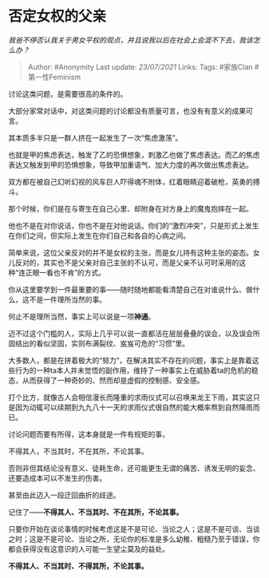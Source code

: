# 否定女权的父亲
*我爸不停否认我关于男女平权的观点，并且说我以后在社会上会混不下去，我该怎么办？*

> Author: #Anonymity
Last update: *23/07/2021* 
Links:
Tags:  #家族Clan #第一性Feminism 


讨论这类问题，是需要很高的条件的。

大部分家常对话中，对这类问题的讨论都没有质量可言，也没有有意义的成果可言。

其本质多半只是一群人挤在一起发生了一次“焦虑激荡”。

也就是甲的焦虑表达，触发了乙的恐惧想象，刺激乙也做了焦虑表达。而乙的焦虑表达又触发到甲的恐惧想象，导致甲加重语气、加大力度的再次做出焦虑表达。

双方都在被自己幻听幻视的风车巨人吓得魂不附体，红着眼睛迎着破枪，英勇的搏斗。

那个时候，你们是在与寄生在自己心里、却附身在对方身上的魔鬼抱摔在一起。

他也不是在对你说话，你也不是在对他说话。你们的“激烈冲突”，只是形式上发生在你们之间，但实际上发生在你们自己和各自的心病之间。

简单来说，这位父亲反对的并不是女权的主张，而是女儿持有这种主张的姿态。女儿反对的，其实也不是父亲对自己主张的不认可，而是父亲不认可时采用的这种“连正眼一看也不肯”的方式。

你从这里要学到一件最重要的事——随时随地都能看清楚自己在对谁说什么、做什么，这不是一件理所当然的事。

何止不是理所当然，事实上可以说是一项**神通**。

迈不过这个门槛的人，实际上几乎可以说一直都活在层层叠叠的误会，以及误会所固结出的看似坚固，实则布满裂纹、岌岌可危的“习惯”里。

大多数人，都是在拼着极大的“努力”，在解决其实不存在的问题，事实上是靠着这些行为的一种ta本人并未觉悟的副作用，维持了一种事实上在威胁着ta的危机的稳态，从而获得了一种奇妙的、然而却是虚假的控制感、安全感。

打个比方，就像古人会相信漫长而隆重的求雨仪式可以召唤来龙王下雨，其实这只是因为动辄可以续期到九九八十一天的求雨仪式很自然的能大概率熬到自然降雨而已。

讨论问题而要有所得，这本身就是一件有规矩的事，

不得其人，不当其时，不在其所，不论其事。

否则非但其结论没有意义、徒耗生命，还可能更生无谓的痛苦、诱发无明的妄念、还要造成本可以不发生的伤害。

甚至由此迈入一段迂回曲折的歧途。

记住了——**不得其人、不当其时、不在其所，不论其事。**

只要你开始在谈论事情的时候考虑这是不是可论、当论之人；这是不是可谈、当谈之时；这是不是可论、当论之所，无论你的标准是多么幼稚、粗糙乃至于错误，你都会获得没有这意识的人可能一生望尘莫及的益处。

**不得其人、不当其时、不得其所，不论其事。**




